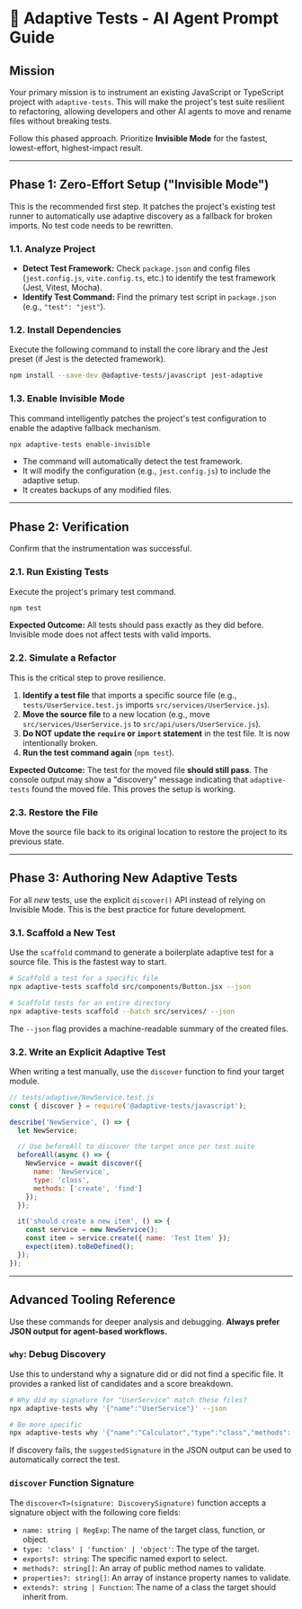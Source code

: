# 🤖 Adaptive Tests - AI Agent Prompt Guide

## Mission

Your primary mission is to instrument an existing JavaScript or TypeScript project with `adaptive-tests`. This will make the project's test suite resilient to refactoring, allowing developers and other AI agents to move and rename files without breaking tests.

Follow this phased approach. Prioritize **Invisible Mode** for the fastest, lowest-effort, highest-impact result.

---

## Phase 1: Zero-Effort Setup ("Invisible Mode")

This is the recommended first step. It patches the project's existing test runner to automatically use adaptive discovery as a fallback for broken imports. No test code needs to be rewritten.

### 1.1. Analyze Project

- **Detect Test Framework:** Check `package.json` and config files (`jest.config.js`, `vite.config.ts`, etc.) to identify the test framework (Jest, Vitest, Mocha).
- **Identify Test Command:** Find the primary test script in `package.json` (e.g., `"test": "jest"`).

### 1.2. Install Dependencies

Execute the following command to install the core library and the Jest preset (if Jest is the detected framework).

```bash
npm install --save-dev @adaptive-tests/javascript jest-adaptive
```

### 1.3. Enable Invisible Mode

This command intelligently patches the project's test configuration to enable the adaptive fallback mechanism.

```bash
npx adaptive-tests enable-invisible
```

- The command will automatically detect the test framework.
- It will modify the configuration (e.g., `jest.config.js`) to include the adaptive setup.
- It creates backups of any modified files.

---

## Phase 2: Verification

Confirm that the instrumentation was successful.

### 2.1. Run Existing Tests

Execute the project's primary test command.

```bash
npm test
```

**Expected Outcome:** All tests should pass exactly as they did before. Invisible mode does not affect tests with valid imports.

### 2.2. Simulate a Refactor

This is the critical step to prove resilience.

1.  **Identify a test file** that imports a specific source file (e.g., `tests/UserService.test.js` imports `src/services/UserService.js`).
2.  **Move the source file** to a new location (e.g., move `src/services/UserService.js` to `src/api/users/UserService.js`).
3.  **Do NOT update the `require` or `import` statement** in the test file. It is now intentionally broken.
4.  **Run the test command again** (`npm test`).

**Expected Outcome:** The test for the moved file **should still pass**. The console output may show a "discovery" message indicating that `adaptive-tests` found the moved file. This proves the setup is working.

### 2.3. Restore the File

Move the source file back to its original location to restore the project to its previous state.

---

## Phase 3: Authoring New Adaptive Tests

For all *new* tests, use the explicit `discover()` API instead of relying on Invisible Mode. This is the best practice for future development.

### 3.1. Scaffold a New Test

Use the `scaffold` command to generate a boilerplate adaptive test for a source file. This is the fastest way to start.

```bash
# Scaffold a test for a specific file
npx adaptive-tests scaffold src/components/Button.jsx --json

# Scaffold tests for an entire directory
npx adaptive-tests scaffold --batch src/services/ --json
```

The `--json` flag provides a machine-readable summary of the created files.

### 3.2. Write an Explicit Adaptive Test

When writing a test manually, use the `discover` function to find your target module.

```javascript
// tests/adaptive/NewService.test.js
const { discover } = require('@adaptive-tests/javascript');

describe('NewService', () => {
  let NewService;

  // Use beforeAll to discover the target once per test suite
  beforeAll(async () => {
    NewService = await discover({
      name: 'NewService',
      type: 'class',
      methods: ['create', 'find']
    });
  });

  it('should create a new item', () => {
    const service = new NewService();
    const item = service.create({ name: 'Test Item' });
    expect(item).toBeDefined();
  });
});
```

---

## Advanced Tooling Reference

Use these commands for deeper analysis and debugging. **Always prefer JSON output for agent-based workflows.**

### `why`: Debug Discovery

Use this to understand why a signature did or did not find a specific file. It provides a ranked list of candidates and a score breakdown.

```bash
# Why did my signature for "UserService" match these files?
npx adaptive-tests why '{"name":"UserService"}' --json

# Be more specific
npx adaptive-tests why '{"name":"Calculator","type":"class","methods":["add","subtract"]}' --json
```

If discovery fails, the `suggestedSignature` in the JSON output can be used to automatically correct the test.

### `discover` Function Signature

The `discover<T>(signature: DiscoverySignature)` function accepts a signature object with the following core fields:

-   `name: string | RegExp`: The name of the target class, function, or object.
-   `type: 'class' | 'function' | 'object'`: The type of the target.
-   `exports?: string`: The specific named export to select.
-   `methods?: string[]`: An array of public method names to validate.
-   `properties?: string[]`: An array of instance property names to validate.
-   `extends?: string | Function`: The name of a class the target should inherit from.